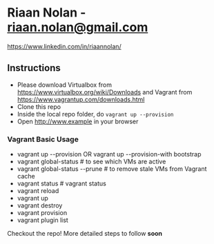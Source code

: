 # Riaan Nolan - riaan.nolan@gmail.com
https://www.linkedin.com/in/riaannolan/

## Instructions
* Please download Virtualbox from https://www.virtualbox.org/wiki/Downloads and Vagrant from https://www.vagrantup.com/downloads.html
* Clone this repo
* Inside the local repo folder, do `vagrant up --provision`
* Open http://www.example in your browser

### Vagrant Basic Usage
* vagrant up --provision OR vagrant up --provision-with bootstrap
* vagrant global-status # to see which VMs are active
* vagrant global-status --prune # to remove stale VMs from Vagrant cache
* vagrant status # vagrant status
* vagrant reload
* vagrant up
* vagrant destroy
* vagrant provision
* vagrant plugin list

Checkout the repo! More detailed steps to follow __soon__
